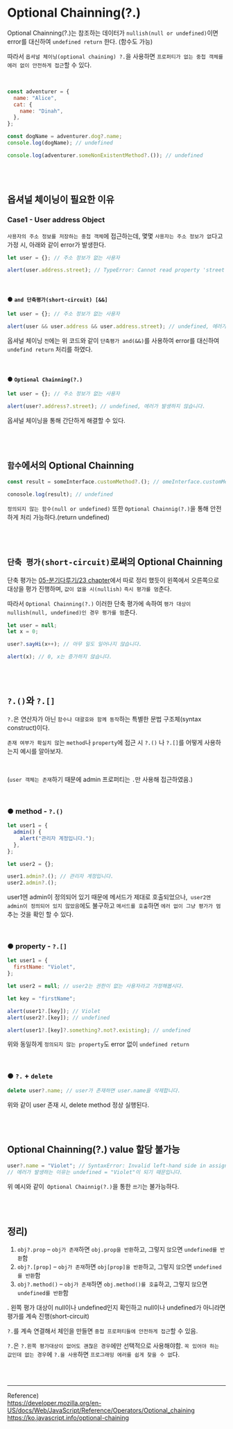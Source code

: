 # Optional Chainning(?.)

Optional Chainning(?.)는 참조하는 데이터가 `nullish(null or undefined)`이면 error를 대신하여 `undefined return` 한다. (함수도 가능)

따라서 `옵셔널 체이닝(optional chaining) ?.`을 사용하면 `프로퍼티가 없는 중첩 객체를 에러 없이 안전하게 접근`할 수 있다.

<br/>

```javascript
const adventurer = {
  name: "Alice",
  cat: {
    name: "Dinah",
  },
};

const dogName = adventurer.dog?.name;
console.log(dogName); // undefined

console.log(adventurer.someNonExistentMethod?.()); // undefined
```

<br/><br/>

## 옵셔널 체이닝이 필요한 이유

### Case1 - User address Object

`사용자의 주소 정보를 저장하는 중첩 객체`에 접근하는데, 몇몇 `사용자는 주소 정보가 없`다고 가정 시, 아래와 같이 error가 발생한다.

```javascript
let user = {}; // 주소 정보가 없는 사용자

alert(user.address.street); // TypeError: Cannot read property 'street' of undefined
```

<br/>

#### ● `and 단축평가(short-circuit) [&&]`

```javascript
let user = {}; // 주소 정보가 없는 사용자

alert(user && user.address && user.address.street); // undefined, 에러가 발생하지 않습니다.
```

옵셔널 체이닝 `전`에는 위 코드와 같이 `단축평가 and(&&)`를 사용하여 error를 대신하여 `undefind return` 처리를 하였다.

<br/>

#### ● `Optional Chainning(?.)`

```javascript
let user = {}; // 주소 정보가 없는 사용자

alert(user?.address?.street); // undefined, 에러가 발생하지 않습니다.
```

옵셔널 체이닝을 통해 간단하게 해결할 수 있다.

<br/>
<br/>

## `함수`에서의 Optional Chainning

```javascript
const result = someInterface.customMethod?.(); // omeInterface.customMethod는 정의 되지 않았음.

conosole.log(result); // undefined
```

`정의되지 않는 함수(null or undefined)` 또한 `Optional Chainnig(?.)`을 통해
안전하게 처리 가능하다.(return undefined)

<br/>
<br/>

## `단축 평가(short-circuit)`로써의 Optional Chainning

단축 평가는 [05-분기다루기/23 chapter](<../05-%EB%B6%84%EA%B8%B0%EB%8B%A4%EB%A3%A8%EA%B8%B0/23-%EB%8B%A8%EC%B6%95%ED%8F%89%EA%B0%80(%26%26%2C%7C%7C).md>)에서 따로 정리 했듯이 왼쪽에서 오른쪽으로 대상을 평가 진행하며, `값이 없을 시(nullish)` `즉시 평가를 멈`춘다.

따라서 `Optional Chainning(?.)` 이러한 단축 평가에 속하여 `평가 대상이 nullish(null, undefined)인 경우 평가를 멈`춘다.

```javascript
let user = null;
let x = 0;

user?.sayHi(x++); // 아무 일도 일어나지 않습니다.

alert(x); // 0, x는 증가하지 않습니다.
```

<br/>
<br/>

## `?.()`와 `?.[]`

`?.`은 연산자가 아닌 `함수나 대괄호와 함께 동작`하는 특별한 문법 구조체(syntax construct)이다.

`존재 여부가 확실치 않`는 `method`나 `property`에 접근 시 `?.()` 나 `?.[]`를 어떻게 사용하는지 예시를 알아보자.

<br/>

(`user 객체는 존재`하기 때문에 admin 프로퍼티는 `.`만 사용해 접근하였음.)

<br/>

### ● method - `?.()`

```javascript
let user1 = {
  admin() {
    alert("관리자 계정입니다.");
  },
};

let user2 = {};

user1.admin?.(); // 관리자 계정입니다.
user2.admin?.();
```

user1엔 admin이 정의되어 있기 때문에 메서드가 제대로 호출되었으나,` user2엔 admin이 정의되어 있지 않았음`에도 불구하고 `메서드를 호출`하면 `에러 없이 그냥 평가가 멈`추는 것을 확인 할 수 있다.

<br/>

### ● property - `?.[]`

```javascript
let user1 = {
  firstName: "Violet",
};

let user2 = null; // user2는 권한이 없는 사용자라고 가정해봅시다.

let key = "firstName";

alert(user1?.[key]); // Violet
alert(user2?.[key]); // undefined

alert(user1?.[key]?.something?.not?.existing); // undefined
```

위와 동일하게 `정의되지 않는 property`도 error 없이 `undefined return`

<br/>

### ● `?.` + `delete`

```javascript
delete user?.name; // user가 존재하면 user.name을 삭제합니다.
```

위와 같이 user 존재 시, delete method 정상 실행된다.

<br/>
<br/>

## Optional Chainning(?.) value 할당 불가능

```javascript
user?.name = "Violet"; // SyntaxError: Invalid left-hand side in assignment
// 에러가 발생하는 이유는 undefined = "Violet"이 되기 때문입니다.
```

위 예시와 같이` Optional Chainnig(?.)`을 통한 `쓰기`는 불가능하다.

<br/>
<br/>

## 정리)

1. `obj?.prop` – `obj가 존재`하면 `obj.prop을 반환`하고, 그렇지 `않`으면 `undefined를 반환`함
2. `obj?.[prop]` – `obj가 존재`하면 `obj[prop]을 반환`하고, 그렇지 `않`으면 `undefined를 반환`함
3. `obj?.method()` – `obj가 존재`하면 `obj.method()를 호출`하고, 그렇지 `않`으면 `undefined를 반환`함

. 왼쪽 평가 대상이 null이나 undefined인지 확인하고 null이나 undefined가 아니라면 평가를 계속 진행(short-circuit)

`?.`를 계속 연결해서 체인을 만들면 `중첩 프로퍼티들에 안전하게 접근`할 수 있음.

`?.`은 `?.왼쪽 평가대상이 없어도 괜찮은 경우`에만 선택적으로 사용해야함. `꼭 있어야 하는 값인데 없는 경우`에 `?.을 사용`하면 `프로그래밍 에러를 쉽게 찾을 수 없`다.

<br/>
<br/>

---

Reference)<br/>
https://developer.mozilla.org/en-US/docs/Web/JavaScript/Reference/Operators/Optional_chaining<br/>
https://ko.javascript.info/optional-chaining<br/>
